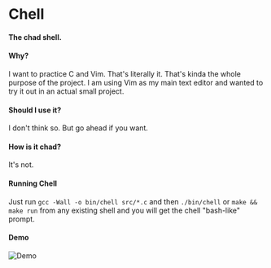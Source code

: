 # Chell
#### The chad shell.

#### Why?

I want to practice C and Vim. That's literally it. That's kinda the whole purpose of the project. I am using Vim as my main text editor and wanted to try it out in an actual small project.

#### Should I use it?

I don't think so. But go ahead if you want.

#### How is it chad?

It's not.

#### Running Chell

Just run ```gcc -Wall -o bin/chell src/*.c``` and then ```./bin/chell``` or ```make && make run``` from any existing shell and you will get the chell "bash-like" prompt.

#### Demo

![Demo](https://media.giphy.com/media/dCWrvGnZh2R7GVvMEd/giphy.gif)
